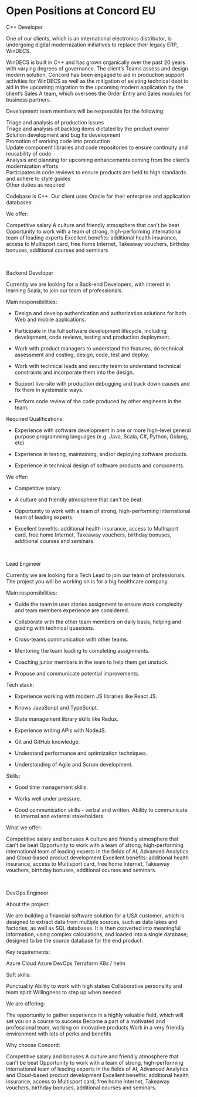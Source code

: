 
# Open Positions at Concord EU

C++ Developer

One of our clients, which is an international electronics distributor, is undergoing digital modernization initiatives to replace their legacy ERP, WinDECS.  

WinDECS is built in C++ and has grown organically over the past 20 years with varying degrees of governance. The client’s Teams assess and design modern solution, Concord has been engaged to aid in production support activities for WinDECS as well as the mitigation of existing technical debt to aid in the upcoming migration to the upcoming modern application by the client’s Sales A team, which oversees the Order Entry and Sales modules for business partners.  

Development team members will be responsible for the following:  

Triage and analysis of production issues  
Triage and analysis of backlog items dictated by the product owner  
Solution development and bug fix development  
Promotion of working code into production  
Update component libraries and code repositories to ensure continuity and reusability of code  
Analysis and planning for upcoming enhancements coming from the client’s modernization efforts  
 Participates in code reviews to ensure products are held to high standards and adhere to style guides  
Other duties as required  
   
Codebase is C++. Our client uses Oracle for their enterprise and application databases.  

We offer: 

Competitive salary 
A culture and friendly atmosphere that can't be beat 
Opportunity to work with a team of strong, high-performing international team of leading experts 
Excellent benefits: additional health insurance, access to Multisport card, free home Internet, Takeaway vouchers, birthday bonuses, additional courses and seminars 

<br />

Backend Developer

Currently we are looking for a Back-end Developers, with interest in learning Scala, to join our team of professionals.



Main responsibilities:



- Design and develop authentication and authorization solutions for both Web and mobile applications.

- Participate in the full software development lifecycle, including development, code reviews, testing and production deployment.

- Work with product managers to understand the features, do technical assessment and costing, design, code, test and deploy.

- Work with technical leads and security team to understand technical constraints and incorporate them into the design.

- Support live-site with production debugging and track down causes and fix them in systematic ways.

- Perform code review of the code produced by other engineers in the team.



Required Qualifications:



- Experience with software development in one or more high-level general purpose programming languages (e.g. Java, Scala, C#, Python, Golang, etc)

- Experience in testing, maintaining, and/or deploying software products.

- Experience in technical design of software products and components.





We offer:



- Competitive salary.

- A culture and friendly atmosphere that can't be beat.

- Opportunity to work with a team of strong, high-performing international team of leading experts.

- Excellent benefits: additional health insurance, access to Multisport card, free home Internet, Takeaway vouchers, birthday bonuses, additional courses and seminars.

<br />

Lead Engineer

Currently we are looking for a Tech Lead to join our team of professionals. The project you will be working on is for a big healthcare company.



Main responsibilities:



- Guide the team in user stories assignment to ensure work complexity and team members experience are considered.

- Collaborate with the other team members on daily basis, helping and guiding with technical questions.

- Cross-teams communication with other teams.

- Mentoring the team leading to completing assignments.

- Coaching junior members in the team to help them get unstuck.

- Propose and communicate potential improvements.



Tech stack:



- Experience working with modern JS libraries like React JS.

- Knows JavaScript and TypeScript.

- State management library skills like Redux.

- Experience writing APIs with NodeJS.

- Git and GitHub knowledge.

- Understand performance and optimization techniques.

- Understanding of Agile and Scrum development.



Skills:



- Good time management skills.

- Works well under pressure.

- Good communication skills - verbal and written. Ability to communicate to internal and external stakeholders.



What we offer:

Competitive salary and bonuses 
A culture and friendly atmosphere that can't be beat 
Opportunity to work with a team of strong, high-performing international team of leading experts in the fields of AI, Advanced Analytics and Cloud-based product development 
Excellent benefits: additional health insurance, access to Multisport card, free home Internet, Takeaway vouchers, birthday bonuses, additional courses and seminars. 

<br />

DevOps Engineer

About the project:  

We are building a financial software solution for a USA customer, which is designed to extract data from multiple sources, such as data lakes and factories, as well as SQL databases. It is then converted into meaningful information, using complex calculations, and loaded into a single database; designed to be the source database for the end product. 

Key requirements: 

Azure Cloud 
Azure DevOps 
Terraform 
K8s / helm 
  

Soft skills: 

Punctuality 
Ability to work with high stakes 
Collaborative personality and team spirit 
Willingness to step up when needed 
  

We are offering: 

The opportunity to gather experience in a highly valuable field, which will set you on a course to success 
Become a part of a motivated and professional team, working on innovative products 
Work in a very friendly environment with lots of perks and benefits 
 

 

Why choose Concord: 

Competitive salary and bonuses 
A culture and friendly atmosphere that can't be beat 
Opportunity to work with a team of strong, high-performing international team of leading experts in the fields of AI, Advanced Analytics and Cloud-based product development 
Excellent benefits: additional health insurance, access to Multisport card, free home Internet, Takeaway vouchers, birthday bonuses, additional courses and seminars. 
